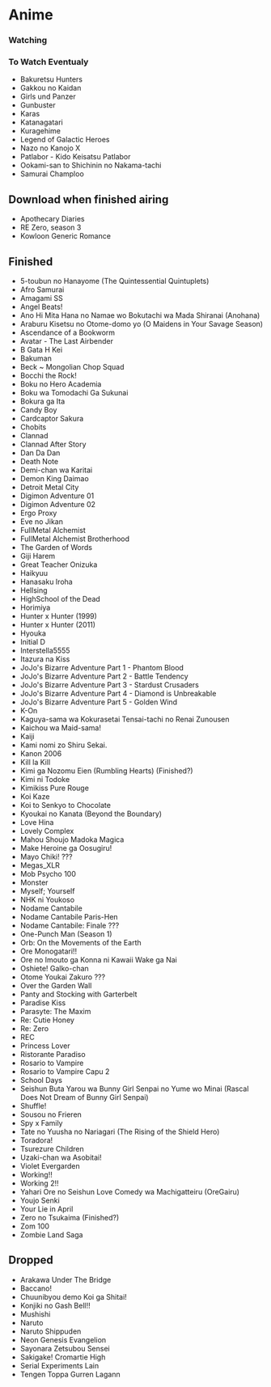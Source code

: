 # Anime

### Watching


### To Watch Eventualy

* Bakuretsu Hunters
* Gakkou no Kaidan
* Girls und Panzer
* Gunbuster
* Karas
* Katanagatari
* Kuragehime
* Legend of Galactic Heroes
* Nazo no Kanojo X
* Patlabor - Kido Keisatsu Patlabor
* Ookami-san to Shichinin no Nakama-tachi
* Samurai Champloo

## Download when finished airing

* Apothecary Diaries
* RE Zero, season 3
* Kowloon Generic Romance

## Finished

* 5-toubun no Hanayome (The Quintessential Quintuplets)
* Afro Samurai
* Amagami SS
* Angel Beats!
* Ano Hi Mita Hana no Namae wo Bokutachi wa Mada Shiranai (Anohana)
* Araburu Kisetsu no Otome-domo yo (O Maidens in Your Savage Season)
* Ascendance of a Bookworm
* Avatar - The Last Airbender
* B Gata H Kei
* Bakuman
* Beck ~ Mongolian Chop Squad
* Bocchi the Rock!
* Boku no Hero Academia
* Boku wa Tomodachi Ga Sukunai
* Bokura ga Ita
* Candy Boy
* Cardcaptor Sakura
* Chobits
* Clannad
* Clannad After Story
* Dan Da Dan
* Death Note
* Demi-chan wa Karitai
* Demon King Daimao
* Detroit Metal City
* Digimon Adventure 01
* Digimon Adventure 02
* Ergo Proxy
* Eve no Jikan
* FullMetal Alchemist
* FullMetal Alchemist Brotherhood
* The Garden of Words
* Giji Harem
* Great Teacher Onizuka
* Haikyuu
* Hanasaku Iroha
* Hellsing
* HighSchool of the Dead
* Horimiya
* Hunter x Hunter (1999)
* Hunter x Hunter (2011)
* Hyouka
* Initial D
* Interstella5555
* Itazura na Kiss
* JoJo's Bizarre Adventure Part 1 - Phantom Blood
* JoJo's Bizarre Adventure Part 2 - Battle Tendency
* JoJo's Bizarre Adventure Part 3 - Stardust Crusaders
* JoJo's Bizarre Adventure Part 4 - Diamond is Unbreakable
* JoJo's Bizarre Adventure Part 5 - Golden Wind
* K-On
* Kaguya-sama wa Kokurasetai Tensai-tachi no Renai Zunousen
* Kaichou wa Maid-sama!
* Kaiji
* Kami nomi zo Shiru Sekai.
* Kanon 2006
* Kill la Kill
* Kimi ga Nozomu Eien (Rumbling Hearts) (Finished?)
* Kimi ni Todoke
* Kimikiss Pure Rouge
* Koi Kaze
* Koi to Senkyo to Chocolate
* Kyoukai no Kanata (Beyond the Boundary)
* Love Hina
* Lovely Complex
* Mahou Shoujo Madoka Magica
* Make Heroine ga Oosugiru!
* Mayo Chiki! ???
* Megas_XLR
* Mob Psycho 100
* Monster
* Myself; Yourself
* NHK ni Youkoso
* Nodame Cantabile
* Nodame Cantabile Paris-Hen
* Nodame Cantabile: Finale ???
* One-Punch Man (Season 1)
* Orb: On the Movements of the Earth
* Ore Monogatari!!
* Ore no Imouto ga Konna ni Kawaii Wake ga Nai
* Oshiete! Galko-chan
* Otome Youkai Zakuro ???
* Over the Garden Wall
* Panty and Stocking with Garterbelt
* Paradise Kiss
* Parasyte: The Maxim
* Re: Cutie Honey
* Re: Zero
* REC
* Princess Lover
* Ristorante Paradiso
* Rosario to Vampire
* Rosario to Vampire Capu 2
* School Days
* Seishun Buta Yarou wa Bunny Girl Senpai no Yume wo Minai (Rascal Does Not Dream of Bunny Girl Senpai)
* Shuffle!
* Sousou no Frieren
* Spy x Family
* Tate no Yuusha no Nariagari (The Rising of the Shield Hero)
* Toradora!
* Tsurezure Children
* Uzaki-chan wa Asobitai!
* Violet Evergarden
* Working!!
* Working 2!!
* Yahari Ore no Seishun Love Comedy wa Machigatteiru (OreGairu)
* Youjo Senki
* Your Lie in April
* Zero no Tsukaima (Finished?)
* Zom 100
* Zombie Land Saga

## Dropped

* Arakawa Under The Bridge
* Baccano!
* Chuunibyou demo Koi ga Shitai!
* Konjiki no Gash Bell!!
* Mushishi
* Naruto
* Naruto Shippuden
* Neon Genesis Evangelion
* Sayonara Zetsubou Sensei
* Sakigake! Cromartie High
* Serial Experiments Lain
* Tengen Toppa Gurren Lagann


